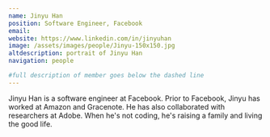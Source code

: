 ```yaml
---
name: Jinyu Han
position: Software Engineer, Facebook
email: 
website: https://www.linkedin.com/in/jinyuhan
image: /assets/images/people/Jinyu-150x150.jpg
altdescription: portrait of Jinyu Han
navigation: people

#full description of member goes below the dashed line
---
```

Jinyu Han is a software engineer at Facebook. Prior to Facebook, Jinyu has worked at Amazon and Gracenote. He has also collaborated with researchers at Adobe. When he's not coding, he's raising a family and living the good life.
